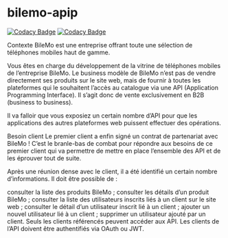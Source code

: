 # bilemo-apip

[![Codacy Badge](https://api.codacy.com/project/badge/Grade/ea353f99b6244646a632b442ee754386)](https://app.codacy.com/manual/btolan-karudev/bilemo-apip?utm_source=github.com&utm_medium=referral&utm_content=btolan-karudev/bilemo-apip&utm_campaign=Badge_Grade_Dashboard)
[![Codacy Badge](https://api.codacy.com/project/badge/Grade/ea353f99b6244646a632b442ee754386)](https://app.codacy.com/manual/btolan-karudev/bilemo-apip?utm_source=github.com&utm_medium=referral&utm_content=btolan-karudev/bilemo-apip&utm_campaign=Badge_Grade_Dashboard)

Contexte
BileMo est une entreprise offrant toute une sélection de téléphones mobiles haut de gamme.

Vous êtes en charge du développement de la vitrine de téléphones mobiles de l’entreprise BileMo. Le business modèle de BileMo n’est pas de vendre directement ses produits sur le site web, mais de fournir à toutes les plateformes qui le souhaitent l’accès au catalogue via une API (Application Programming Interface). Il s’agit donc de vente exclusivement en B2B (business to business).

Il va falloir que vous exposiez un certain nombre d’API pour que les applications des autres plateformes web puissent effectuer des opérations.

Besoin client
Le premier client a enfin signé un contrat de partenariat avec BileMo ! C’est le branle-bas de combat pour répondre aux besoins de ce premier client qui va permettre de mettre en place l’ensemble des API et de les éprouver tout de suite.

 Après une réunion dense avec le client, il a été identifié un certain nombre d’informations. Il doit être possible de :

consulter la liste des produits BileMo ;
consulter les détails d’un produit BileMo ;
consulter la liste des utilisateurs inscrits liés à un client sur le site web ;
consulter le détail d’un utilisateur inscrit lié à un client ;
ajouter un nouvel utilisateur lié à un client ;
supprimer un utilisateur ajouté par un client.
Seuls les clients référencés peuvent accéder aux API. Les clients de l’API doivent être authentifiés via OAuth ou JWT.